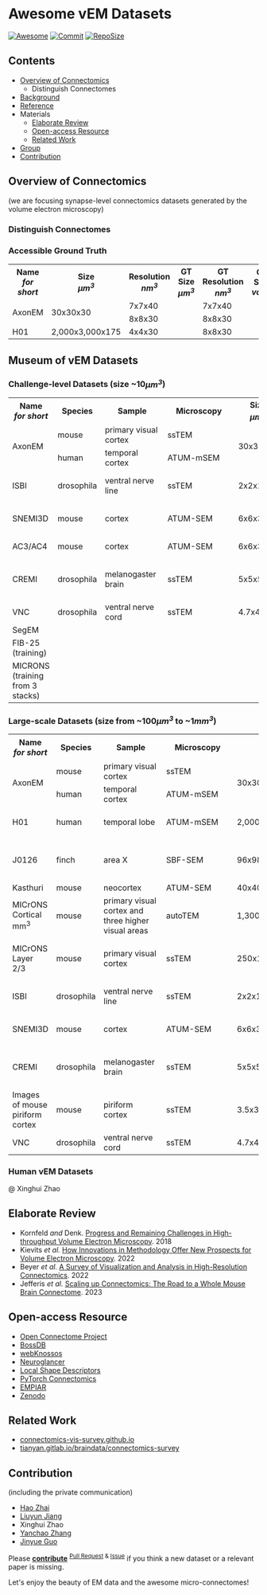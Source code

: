 # Awesome vEM Datasets

[![Awesome](https://awesome.re/badge.svg)](https://github.com/topics/awesome)
[![Commit](https://img.shields.io/github/last-commit/JackieZhai/awesome-em-datasets)](https://github.com/JackieZhai/awesome-em-datasets/commits)
[![RepoSize](https://img.shields.io/github/repo-size/JackieZhai/awesome-em-datasets)](https://github.com/JackieZhai/awesome-em-datasets/archive/refs/heads/master.zip)


## Contents

* [Overview of Connectomics](https://github.com/JackieZhai/awesome-em-datasets#overview)
    * Distinguish Connectomes
* [Background](https://github.com/JackieZhai/awesome-em-datasets/blob/master/BACKGROUND.md)
* [Reference](https://github.com/JackieZhai/awesome-em-datasets/blob/master/REFERENCE.md)
* Materials
    * [Elaborate Review](https://github.com/JackieZhai/awesome-em-datasets#elaborate-review)
    * [Open-access Resource](https://github.com/JackieZhai/awesome-em-datasets#open-access-resource)
    * [Related Work](https://github.com/JackieZhai/awesome-em-datasets#related-work)
* [Group](https://github.com/JackieZhai/awesome-em-datasets#group)
* [Contribution](https://github.com/JackieZhai/awesome-em-datasets#contribution)


## Overview of Connectomics

(we are focusing synapse-level connectomics datasets generated by the volume electron microscopy)

### Distinguish Connectomes



### Accessible Ground Truth

<table>
    <tr>
        <th>Name<br><i>for short</i></th>
        <th>Size<br><i>μm<sup>3</sup></i></th>
        <th>Resolution<br><i>nm<sup>3</sup></i></th>
        <th>GT Size<br><i>μm<sup>3</sup></i></th>
        <th>GT Resolution<br><i>nm<sup>3</sup></i></th>
        <th>GT Size<br><i>voxel</i></th>
        <th>Link</th>
        <th>&nbsp;&nbsp;&nbsp;&nbsp;&nbsp;&nbsp;&nbsp;&nbsp;&nbsp;&nbsp;&nbsp;&nbsp;&nbsp;&nbsp;&nbsp;&nbsp;&nbsp;&nbsp;Note&nbsp;&nbsp;&nbsp;&nbsp;&nbsp;&nbsp;&nbsp;&nbsp;&nbsp;&nbsp;&nbsp;&nbsp;&nbsp;&nbsp;&nbsp;&nbsp;&nbsp;&nbsp;</th>
    </tr>
    <tr>
        <td rowspan="2">AxonEM</td>
        <td rowspan="2">30x30x30</td>
        <td>7x7x40</td>
        <td rowspan="2"></td>
        <td>7x7x40</td>
        <td rowspan="2"></td>
        <td rowspan="2"><a href="https://axonem.grand-challenge.org/">grand-challenge</a></td>
        <td rowspan="2">subsets of MICrONS and H01</td>
    </tr>
    <tr>
        <td>8x8x30</td>
        <td>8x8x30</td>
    </tr>
    <tr>
        <td>H01</td>
        <td>2,000x3,000x175</td>
        <td>4x4x30</td>
        <td></td>
        <td>8x8x30</td>
        <td></td>
        <td><a href="https://h01-release.storage.googleapis.com/landing.html">google</a></td>
        <td></td>
    </tr>
</table>


## Museum of vEM Datasets

### Challenge-level Datasets (size ~10<i>μm<sup>3</sup></i>)

<table>
    <tr>
        <th>Name<br><i>for short</i></th>
        <th>Species</th>
        <th>&nbsp;&nbsp;&nbsp;&nbsp;&nbsp;&nbsp;Sample&nbsp;&nbsp;&nbsp;&nbsp;&nbsp;&nbsp;</th>
        <th>&nbsp;&nbsp;&nbsp;&nbsp;Microscopy&nbsp;&nbsp;&nbsp;&nbsp;</th>
        <th>Size<br><i>μm<sup>3</sup></i></th>
        <th>Resolution<br><i>nm<sup>3</sup></i></th>
        <th>&nbsp;&nbsp;&nbsp;&nbsp;&nbsp;&nbsp;&nbsp;&nbsp;Number&nbsp;&nbsp;&nbsp;&nbsp;&nbsp;&nbsp;&nbsp;&nbsp;</th>
        <th>Link</th>
        <th>&nbsp;&nbsp;&nbsp;&nbsp;&nbsp;&nbsp;&nbsp;&nbsp;&nbsp;&nbsp;&nbsp;Reference&nbsp;&nbsp;&nbsp;&nbsp;&nbsp;&nbsp;&nbsp;&nbsp;&nbsp;&nbsp;&nbsp;</th>
        <th>&nbsp;&nbsp;&nbsp;&nbsp;&nbsp;&nbsp;&nbsp;&nbsp;&nbsp;&nbsp;&nbsp;&nbsp;&nbsp;&nbsp;&nbsp;&nbsp;&nbsp;&nbsp;Note&nbsp;&nbsp;&nbsp;&nbsp;&nbsp;&nbsp;&nbsp;&nbsp;&nbsp;&nbsp;&nbsp;&nbsp;&nbsp;&nbsp;&nbsp;&nbsp;&nbsp;&nbsp;</th>
    </tr>
    <tr>
        <td rowspan="2">AxonEM</td>
        <td>mouse</td>
        <td>primary visual cortex</td>
        <td>ssTEM</td>
        <td rowspan="2">30x30x30</td>
        <td>7x7x40</td>
        <td rowspan="2">18,000 axons</td>
        <td rowspan="2"><a href="https://axonem.grand-challenge.org/">grand-challenge</a></td>
        <td rowspan="2">Wei <i>et al.</i>, <a href="https://github.com/JackieZhai/awesome-em-datasets#2021">2021</a></td>
        <td rowspan="2">subsets of MICrONS and H01</td>
    </tr>
    <tr>
        <td>human</td>
        <td>temporal cortex</td>
        <td>ATUM-mSEM</td>
        <td>8x8x30</td>
    </tr>
    <tr>
        <td>ISBI</td>
        <td>drosophila</td>
        <td>ventral nerve line</td>
        <td>ssTEM</td>
        <td>2x2x1.5</td>
        <td>4x4x50</td>
        <td></td>
        <td></td>
        <td></td>
        <td>Segmentation of neuronal structures in EM stacks</td>
    </tr>
    <tr>
        <td>SNEMI3D</td>
        <td>mouse</td>
        <td>cortex</td>
        <td>ATUM-SEM</td>
        <td>6x6x3</td>
        <td>6x6x30</td>
        <td></td>
        <td></td>
        <td></td>
        <td>SNEMI3D: 3D Segmentation of neurites in EM images</td>
    </tr>
    <tr>
        <td>AC3/AC4</td>
        <td>mouse</td>
        <td>cortex</td>
        <td>ATUM-SEM</td>
        <td>6x6x3</td>
        <td>6x6x30</td>
        <td></td>
        <td></td>
        <td></td>
        <td>different membrane labeling at myelin</td>
    </tr>
    <tr>
        <td>CREMI</td>
        <td>drosophila</td>
        <td>melanogaster brain</td>
        <td>ssTEM</td>
        <td>5x5x5</td>
        <td>4x4x40</td>
        <td></td>
        <td><a href="https://cremi.org/data/">
        CREMI</a></td>
        <td></td>
        <td>MICCAI Challenge on
        Circuit Reconstruction from Electron Microscopy Images</td>
    </tr>
    <tr>
        <td>VNC</td>
        <td>drosophila</td>
        <td>ventral nerve cord</td>
        <td>ssTEM</td>
        <td>4.7x4.7x1</td>
        <td>4.6x4.6x45</td>
        <td></td>
        <td><a href="https://github.com/unidesigner/groundtruth-drosophila-vnc">github</a></td>
        <td>Gerhard <i>et al.</i>, <a href="https://github.com/WillieBigHead/awesome-em-datasets#2013">2013</a></td>
        <td></td>
    </tr>
    <tr>
        <td>SegEM</td>
        <td></td>
        <td></td>
        <td></td>
        <td></td>
        <td></td>
        <td></td>
        <td></td>
        <td> <i>et al.</i>, <a href="https://github.com/WillieBigHead/awesome-em-datasets#2015">2015</a></td>
        <td></td>
    </tr>
    <tr>
        <td>FIB-25 (training)</td>
        <td></td>
        <td></td>
        <td></td>
        <td></td>
        <td></td>
        <td></td>
        <td>https://github.com/janelia-flyem/neuroproof_examples</td>
        <td> <i>et al.</i>, <a href="https://github.com/WillieBigHead/awesome-em-datasets#2013">2013</a></td>
        <td></td>
    </tr>
    <tr>
        <td>MICRONS (training from 3 stacks)</td>
        <td></td>
        <td></td>
        <td></td>
        <td></td>
        <td></td>
        <td></td>
        <td></td>
        <td> <i>et al.</i>, <a href="https://github.com/WillieBigHead/awesome-em-datasets#2013">2013</a></td>
        <td></td>
    </tr>
</table>

### Large-scale Datasets (size from ~100<i>μm<sup>3</sup></i> to ~1<i>mm<sup>3</sup></i>)

<table>
    <tr>
        <th>Name<br><i>for short</i></th>
        <th>Species</th>
        <th>&nbsp;&nbsp;&nbsp;&nbsp;&nbsp;&nbsp;Sample&nbsp;&nbsp;&nbsp;&nbsp;&nbsp;&nbsp;</th>
        <th>&nbsp;&nbsp;&nbsp;&nbsp;Microscopy&nbsp;&nbsp;&nbsp;&nbsp;</th>
        <th>Size<br><i>μm<sup>3</sup></i></th>
        <th>Resolution<br><i>nm<sup>3</sup></i></th>
        <th>&nbsp;&nbsp;&nbsp;&nbsp;&nbsp;&nbsp;&nbsp;&nbsp;Number&nbsp;&nbsp;&nbsp;&nbsp;&nbsp;&nbsp;&nbsp;&nbsp;</th>
        <th>Link</th>
        <th>&nbsp;&nbsp;&nbsp;&nbsp;&nbsp;&nbsp;&nbsp;&nbsp;&nbsp;&nbsp;&nbsp;Reference&nbsp;&nbsp;&nbsp;&nbsp;&nbsp;&nbsp;&nbsp;&nbsp;&nbsp;&nbsp;&nbsp;</th>
        <th>&nbsp;&nbsp;&nbsp;&nbsp;&nbsp;&nbsp;&nbsp;&nbsp;&nbsp;&nbsp;&nbsp;&nbsp;&nbsp;&nbsp;&nbsp;&nbsp;&nbsp;&nbsp;Note&nbsp;&nbsp;&nbsp;&nbsp;&nbsp;&nbsp;&nbsp;&nbsp;&nbsp;&nbsp;&nbsp;&nbsp;&nbsp;&nbsp;&nbsp;&nbsp;&nbsp;&nbsp;</th>
    </tr>
    <tr>
        <td rowspan="2">AxonEM</td>
        <td>mouse</td>
        <td>primary visual cortex</td>
        <td>ssTEM</td>
        <td rowspan="2">30x30x30</td>
        <td>7x7x40</td>
        <td rowspan="2">18,000 axons</td>
        <td rowspan="2"><a href="https://axonem.grand-challenge.org/">grand-challenge</a></td>
        <td rowspan="2">Wei <i>et al.</i>, <a href="https://github.com/JackieZhai/awesome-em-datasets#2021">2021</a></td>
        <td rowspan="2">subsets of MICrONS and H01</td>
    </tr>
    <tr>
        <td>human</td>
        <td>temporal cortex</td>
        <td>ATUM-mSEM</td>
        <td>8x8x30</td>
    </tr>
    <tr>
        <td>H01</td>
        <td>human</td>
        <td>temporal lobe</td>
        <td>ATUM-mSEM</td>
        <td>2,000x3,000x175</td>
        <td>4x4x30</td>
        <td>50,000 cells <br> 133,700,000 synapses</td>
        <td><a href="https://h01-release.storage.googleapis.com/landing.html">google</a></td>
        <td>Shapson-Coe <i>et al.</i>, <a href="https://github.com/JackieZhai/awesome-em-datasets#2021">2021</a></td>
        <td></td>
    </tr>
    <tr>
        <td>J0126</td>
        <td>finch</td>
        <td>area X</td>
        <td>SBF-SEM</td>
        <td>96x98x114</td>
        <td>9x9x20</td>
        <td>33 blocks<br>12+50 skels</td>
        <td><a href="https://storage.googleapis.com/j0126-nature-methods-data/GgwKmcKgrcoNxJccKuGIzRnQqfit9hnfK1ctZzNbnuU/rawdata_realigned">cloudvolume-raw</a><br><a href="https://storage.googleapis.com/j0126-nature-methods-data/GgwKmcKgrcoNxJccKuGIzRnQqfit9hnfK1ctZzNbnuU/ffn_segmentation">cloudvolume-seg</a>
        </td>
        <td>Januszewski <i>et al.</i>, <a href="https://github.com/JackieZhai/awesome-em-datasets#2018">2018</a></td>
        <td>testing for FFN</td>
    </tr>
    <tr>
        <td>Kasthuri</td>
        <td>mouse</td>
        <td>neocortex</td>
        <td>ATUM-SEM</td>
        <td>40x40x50</td>
        <td>3x3x30</td>
        <td>1,700 synapses</td>
        <td><a href="https://lichtman.rc.fas.harvard.edu/vast/">vast</a></td>
        <td>Kasthuri <i>et al.</i>, <a href="https://github.com/JackieZhai/awesome-em-datasets#2015">2015</a></td>
        <td>superset of SNEMI</td>
    </tr>
    <tr>
        <td>MICrONS Cortical mm<sup>3</sup></td>
        <td>mouse</td>
        <td>primary visual cortex and three higher visual areas</td>
        <td>autoTEM</td>
        <td>1,300x870x820</td>
        <td>4x4x40</td>
        <td>200,000 cells<br>524,000,000 synapses</td>
        <td><a href="https://www.microns-explorer.org/cortical-mm3">microns</a><br><a href="https://zenodo.org/record/5760218#.Yrq7y6hBxPY">zenodo</a><br><a href="https://bossdb.org/project/microns-minnie">bossdb</a></td>
        <td>MICrONS Consortium <i>et al.</i>, <a href="https://github.com/JackieZhai/awesome-em-datasets#2021">2021</a></td>
        <td></td>
    </tr>
    <tr>
        <td>MICrONS Layer 2/3</td>
        <td>mouse</td>
        <td>primary visual cortex</td>
        <td>ssTEM</td>
        <td>250x140x90</td>
        <td>3.58x3.58x40</td>
        <td>451 neurons (417 PyCs)<br>169 non-neuronal cells</td>
        <td><a href="https://www.microns-explorer.org/phase1">microns</a></td>
        <td>Turner <i>et al.</i>, <a href="https://github.com/JackieZhai/awesome-em-datasets#2022">2022</a></td>
        <td>pilot dataset of MICrONS Cortical mm<sup>3</sup></td>
    </tr>
    <tr>
        <td>ISBI</td>
        <td>drosophila</td>
        <td>ventral nerve line</td>
        <td>ssTEM</td>
        <td>2x2x1.5</td>
        <td>4x4x50</td>
        <td></td>
        <td></td>
        <td></td>
        <td>Segmentation of neuronal structures in EM stacks</td>
    </tr>
    <tr>
        <td>SNEMI3D</td>
        <td>mouse</td>
        <td>cortex</td>
        <td>ATUM-SEM</td>
        <td>6x6x3</td>
        <td>6x6x30</td>
        <td></td>
        <td></td>
        <td></td>
        <td>SNEMI3D: 3D Segmentation of neurites in EM images</td>
    </tr>
    <tr>
        <td>CREMI</td>
        <td>drosophila</td>
        <td>melanogaster brain</td>
        <td>ssTEM</td>
        <td>5x5x5</td>
        <td>4x4x40</td>
        <td></td>
        <td><a href="https://cremi.org/data/">
        CREMI</a></td>
        <td></td>
        <td>MICCAI Challenge on
        Circuit Reconstruction from Electron Microscopy Images</td>
    </tr>
    <tr>
        <td>Images of mouse piriform cortex</td>
        <td>mouse</td>
        <td>piriform cortex</td>
        <td>ssTEM</td>
        <td>3.5x3.5x6.8</td>
        <td>7x7x40</td>
        <td></td>
        <td></td>
        <td>Kisuk Lee <i>et al.</i>, <a href="https://github.com/WillieBigHead/awesome-em-datasets#2015">2015</a></td>
        <td></td>
    </tr>
    <tr>
        <td>VNC</td>
        <td>drosophila</td>
        <td>ventral nerve cord</td>
        <td>ssTEM</td>
        <td>4.7x4.7x1</td>
        <td>4.6x4.6x45</td>
        <td></td>
        <td><a href="https://github.com/unidesigner/groundtruth-drosophila-vnc">github</a></td>
        <td>Gerhard <i>et al.</i>, <a href="https://github.com/WillieBigHead/awesome-em-datasets#2013">2013</a></td>
        <td></td>
    </tr>
</table>

### Human vEM Datasets

@ Xinghui Zhao


## Elaborate Review

* Kornfeld <i>and</i> Denk. [Progress and Remaining Challenges in High-throughput Volume Electron Microscopy](https://doi.org/10.1016/j.conb.2018.04.030). 2018
* Kievits <i>et al.</i> [How Innovations in Methodology Offer New Prospects for Volume Electron Microscopy](https://doi.org/10.1111/jmi.13134). 2022
* Beyer <i>et al.</i> [A Survey of Visualization and Analysis in High-Resolution Connectomics](https://doi.org/10.1111/cgf.14574). 2022
* Jefferis <i>et al.</i> [Scaling up Connectomics: The Road to a Whole Mouse Brain Connectome](https://wellcome.org/reports/scaling-connectomics). 2023


## Open-access Resource

* [Open Connectome Project](https://neurodata.io/project/ocp/)
* [BossDB](https://bossdb.org/projects)
* [webKnossos](https://webknossos.org/publications)
* [Neuroglancer](https://github.com/google/neuroglancer)
* [Local Shape Descriptors](https://github.com/funkelab/lsd)
* [PyTorch Connectomics](https://connectomics.readthedocs.io/en/latest/tutorials/neuron.html)
* [EMPIAR](https://www.ebi.ac.uk/empiar/)
* [Zenodo](https://zenodo.org/)


## Related Work

* [connectomics-vis-survey.github.io](https://connectomics-vis-survey.github.io/)
* [tianyan.gitlab.io/braindata/connectomics-survey](https://tianyan.gitlab.io/braindata/connectomics-survey/)


## Contribution

(including the private communication)
* [Hao Zhai](https://github.com/JackieZhai)
* [Liuyun Jiang](https://github.com/WillieBigHead)
* Xinghui Zhao
* [Yanchao Zhang](https://github.com/Cristand)
* [Jinyue Guo](https://github.com/fenglingbai)

Please [**contribute**](https://github.com/JackieZhai/awesome-em-datasets/blob/master/CONTRIBUTING.md) <sup>[Pull Request](https://github.com/JackieZhai/awesome-em-datasets/pulls) & [Issue](https://github.com/JackieZhai/awesome-em-datasets/issues)</sup> if you think a new dataset or a relevant paper is missing.

Let's enjoy the beauty of EM data and the awesome micro-connectomes!

